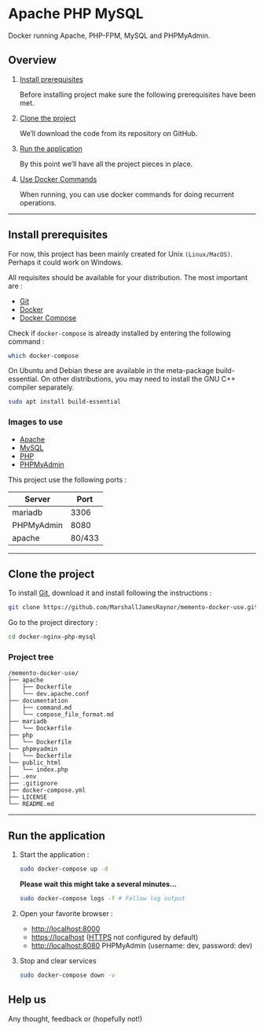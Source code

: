 # Apache PHP MySQL 
Docker running Apache, PHP-FPM, MySQL and PHPMyAdmin.

## Overview

1. [Install prerequisites](#install-prerequisites)

    Before installing project make sure the following prerequisites have been met.

2. [Clone the project](#clone-the-project)

    We’ll download the code from its repository on GitHub.

3. [Run the application](#run-the-application)

    By this point we’ll have all the project pieces in place.

4. [Use Docker Commands](#use-docker-commands)

    When running, you can use docker commands for doing recurrent operations.

___

## Install prerequisites

For now, this project has been mainly created for Unix `(Linux/MacOS)`. Perhaps it could work on Windows.

All requisites should be available for your distribution. The most important are :

* [Git](https://git-scm.com/downloads)
* [Docker](https://docs.docker.com/engine/installation/)
* [Docker Compose](https://docs.docker.com/compose/install/)

Check if `docker-compose` is already installed by entering the following command : 

```sh
which docker-compose
```

On Ubuntu and Debian these are available in the meta-package build-essential. On other distributions, you may need to install the GNU C++ compiler separately.

```sh
sudo apt install build-essential
```

### Images to use

* [Apache](https://hub.docker.com/_/httpd)
* [MySQL](https://hub.docker.com/_/mysql/)
* [PHP](https://hub.docker.com/_/php)
* [PHPMyAdmin](https://hub.docker.com/r/phpmyadmin/phpmyadmin/)


This project use the following ports :

| Server     | Port |
|------------|------|
| mariadb    | 3306 |
| PHPMyAdmin | 8080 |
| apache     | 80/433 |

___

## Clone the project

To install [Git](http://git-scm.com/book/en/v2/Getting-Started-Installing-Git), download it and install following the instructions :

```sh
git clone https://github.com/MarshallJamesRaynor/memento-docker-use.git
```

Go to the project directory :

```sh
cd docker-nginx-php-mysql
```

### Project tree
```
/memento-docker-use/
├── apache
│   ├── Dockerfile
│   └── dev.apache.conf
├── documentation
│   ├── command.md
│   └── compose_file_format.md
├── mariadb
│   └── Dockerfile
├── php
│   └── Dockerfile
└── phpmyadmin
│   └── Dockerfile
└── public_html
│   └── index.php
├── .env
├── .gitignore
├── docker-compose.yml    
├── LICENSE  
└── README.md
```
___

## Run the application


1. Start the application :

    ```sh
    sudo docker-compose up -d
    ```

    **Please wait this might take a several minutes...**

    ```sh
    sudo docker-compose logs -f # Follow log output
    ```

3. Open your favorite browser :

    * [http://localhost:8000](http://localhost:8000/)
    * [https://localhost](https://localhost/) ([HTTPS](#configure-nginx-with-ssl-certificates) not configured by default)
    * [http://localhost:8080](http://localhost:8080/) PHPMyAdmin (username: dev, password: dev)

4. Stop and clear services

    ```sh
    sudo docker-compose down -v
    ```



## Help us

Any thought, feedback or (hopefully not!)